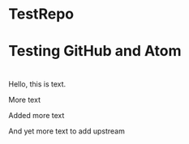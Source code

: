 # TestRepo
#
# Testing GitHub and Atom
#
Hello, this is text.

More text

Added more text

And yet more text to add upstream
